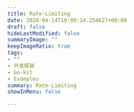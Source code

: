 ```yaml
---
title: Rate-Limiting
date: 2020-04-14T10:09:14.254627+08:00
draft: false
hideLastModified: false
summaryImage: ""
keepImageRatio: true
tags:
- ""
- 开发框架
- Go-kit
- Examples
summary: Rate-Limiting
showInMenu: false

---
```


